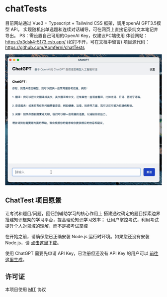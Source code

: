 # chatTests

目前网站通过 Vue3 + Typescript + Tailwind CSS 框架，调用openAI GPT3.5模型 API，
实现随机出单选题和连续对话辅导，可在网页上直接记录纯文本笔记并导出。
PS：需设置自己可用的OpenAI Key，仅建议PC端使用
体验网站：https://x3dsk4-5173.csb.app/ (如打不开，可在文档中留言)
项目源代码：https://github.com/Aomferni/chatTests

![preview](img/preview.gif)

## ChatTest 项目愿景

  让考试和题目/问题，回归到辅助学习的核心作用上
  搭建通过确定的题目探索边界搭建知识框架的学习平台，提高理论知识学习效率；
  让用户掌控考试，利用考试提升个人对领域的理解，而不是被考试掌控

在开始之前，请确保您已正确安装 Node.js 运行时环境。如果您还没有安装 Node.js，请 [点击这里下载](https://nodejs.org/zh-cn/)。

使用 ChatGPT 需要先申请 API Key，已注册但还没有 API Key 的用户可以 [前往这里生成](https://platform.openai.com/account/api-keys)。



## 许可证

本项目使用 [MIT](LICENSE) 协议
